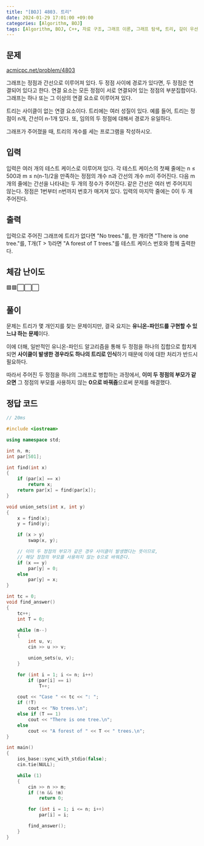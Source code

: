```yaml
---
title: "[BOJ] 4803. 트리"
date: 2024-01-29 17:01:00 +09:00
categories: [Algorithm, BOJ]
tags: [Algorithm, BOJ, C++, 자료 구조, 그래프 이론, 그래프 탐색, 트리, 깊이 우선 탐색, 분리 집합, Gold 4, CLASS 5]
---
```

## **문제**
[acmicpc.net/problem/4803](https://www.acmicpc.net/problem/4803)

그래프는 정점과 간선으로 이루어져 있다. 두 정점 사이에 경로가 있다면, 두 정점은 연결되어 있다고 한다. 연결 요소는 모든 정점이 서로 연결되어 있는 정점의 부분집합이다. 그래프는 하나 또는 그 이상의 연결 요소로 이루어져 있다.

트리는 사이클이 없는 연결 요소이다. 트리에는 여러 성질이 있다. 예를 들어, 트리는 정점이 n개, 간선이 n-1개 있다. 또, 임의의 두 정점에 대해서 경로가 유일하다.

그래프가 주어졌을 때, 트리의 개수를 세는 프로그램을 작성하시오.
<br>

## **입력**
입력은 여러 개의 테스트 케이스로 이루어져 있다. 각 테스트 케이스의 첫째 줄에는 n ≤ 500과 m ≤ n(n-1)/2을 만족하는 정점의 개수 n과 간선의 개수 m이 주어진다. 다음 m개의 줄에는 간선을 나타내는 두 개의 정수가 주어진다. 같은 간선은 여러 번 주어지지 않는다. 정점은 1번부터 n번까지 번호가 매겨져 있다. 입력의 마지막 줄에는 0이 두 개 주어진다.
<br>

## **출력**
입력으로 주어진 그래프에 트리가 없다면 "No trees."를, 한 개라면 "There is one tree."를, T개(T > 1)라면 "A forest of T trees."를 테스트 케이스 번호와 함께 출력한다.
<br>

## **체감 난이도**
🟩🟩⬜⬜⬜
<br>

## **풀이**
문제는 트리가 몇 개인지를 찾는 문제이지만, 결국 요지는 **유니온-파인드를 구현할 수 있느냐 하는 문제**이다.

이에 더해, 일반적인 유니온-파인드 알고리즘을 통해 두 정점을 하나의 집합으로 합치게 되면 **사이클이 발생한 경우라도 하나의 트리로 인식**하기 때문에 이에 대한 처리가 반드시 필요하다.

따라서 주어진 두 정점을 하나의 그래프로 병합하는 과정에서, **이미 두 정점의 부모가 같으면** 그 정점의 부모를 사용하지 않는 **0으로 바꿔줌**으로써 문제를 해결했다.
<br>

## **정답 코드**
```c++
// 20ms

#include <iostream>

using namespace std;

int n, m;
int par[501];

int find(int x)
{
    if (par[x] == x)
        return x;
    return par[x] = find(par[x]);
}

void union_sets(int x, int y)
{
    x = find(x);
    y = find(y);

    if (x > y)
        swap(x, y);

    // 이미 두 정점의 부모가 같은 경우 사이클이 발생했다는 뜻이므로,
    // 해당 정점의 부모를 사용하지 않는 0으로 바꿔준다.
    if (x == y)
        par[y] = 0;
    else
        par[y] = x;
}

int tc = 0;
void find_answer()
{
    tc++;
    int T = 0;

    while (m--)
    {
        int u, v;
        cin >> u >> v;

        union_sets(u, v);
    }

    for (int i = 1; i <= n; i++)
        if (par[i] == i)
            T++;

    cout << "Case " << tc << ": ";
    if (!T)
        cout << "No trees.\n";
    else if (T == 1)
        cout << "There is one tree.\n";
    else
        cout << "A forest of " << T << " trees.\n";
}

int main()
{
    ios_base::sync_with_stdio(false);
    cin.tie(NULL);

    while (1)
    {
        cin >> n >> m;
        if (!n && !m)
            return 0;

        for (int i = 1; i <= n; i++)
            par[i] = i;

        find_answer();
    }
}
```